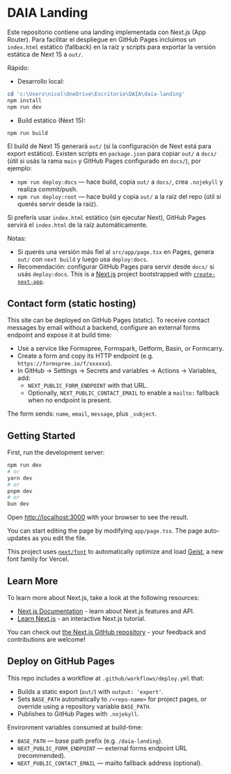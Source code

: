 # DAIA Landing

Este repositorio contiene una landing implementada con Next.js (App Router). Para facilitar el despliegue en GitHub Pages incluimos un `index.html` estático (fallback) en la raíz y scripts para exportar la versión estática de Next 15 a `out/`.

Rápido:

- Desarrollo local:

```powershell
cd 'c:\Users\nicol\OneDrive\Escritorio\DAIA\daia-landing'
npm install
npm run dev
```

- Build estático (Next 15):

```powershell
npm run build
```

El build de Next 15 generará `out/` (si la configuración de Next está para export estático). Existen scripts en `package.json` para copiar `out/` a `docs/` (útil si usás la rama `main` y GitHub Pages configurado en `docs/`), por ejemplo:

- `npm run deploy:docs` — hace build, copia `out/` a `docs/`, crea `.nojekyll` y realiza commit/push.
- `npm run deploy:root` — hace build y copia `out/` a la raíz del repo (útil si querés servir desde la raíz).

Si preferís usar `index.html` estático (sin ejecutar Next), GitHub Pages servirá el `index.html` de la raíz automáticamente.

Notas:
- Si querés una versión más fiel al `src/app/page.tsx` en Pages, genera `out/` con `next build` y luego usa `deploy:docs`.
- Recomendación: configurar GitHub Pages para servir desde `docs/` si usás `deploy:docs`.
This is a [Next.js](https://nextjs.org) project bootstrapped with [`create-next-app`](https://nextjs.org/docs/app/api-reference/cli/create-next-app).

## Contact form (static hosting)

This site can be deployed on GitHub Pages (static). To receive contact messages by email without a backend, configure an external forms endpoint and expose it at build time:

- Use a service like Formspree, Formspark, Getform, Basin, or Formcarry.
- Create a form and copy its HTTP endpoint (e.g. `https://formspree.io/f/xxxxxx`).
- In GitHub → Settings → Secrets and variables → Actions → Variables, add:
  - `NEXT_PUBLIC_FORM_ENDPOINT` with that URL.
  - Optionally, `NEXT_PUBLIC_CONTACT_EMAIL` to enable a `mailto:` fallback when no endpoint is present.

The form sends: `name`, `email`, `message`, plus `_subject`.

## Getting Started

First, run the development server:

```bash
npm run dev
# or
yarn dev
# or
pnpm dev
# or
bun dev
```

Open [http://localhost:3000](http://localhost:3000) with your browser to see the result.

You can start editing the page by modifying `app/page.tsx`. The page auto-updates as you edit the file.

This project uses [`next/font`](https://nextjs.org/docs/app/building-your-application/optimizing/fonts) to automatically optimize and load [Geist](https://vercel.com/font), a new font family for Vercel.

## Learn More

To learn more about Next.js, take a look at the following resources:

- [Next.js Documentation](https://nextjs.org/docs) - learn about Next.js features and API.
- [Learn Next.js](https://nextjs.org/learn) - an interactive Next.js tutorial.

You can check out [the Next.js GitHub repository](https://github.com/vercel/next.js) - your feedback and contributions are welcome!

## Deploy on GitHub Pages

This repo includes a workflow at `.github/workflows/deploy.yml` that:

- Builds a static export (`out/`) with `output: 'export'`.
- Sets `BASE_PATH` automatically to `/<repo-name>` for project pages, or override using a repository variable `BASE_PATH`.
- Publishes to GitHub Pages with `.nojekyll`.

Environment variables consumed at build-time:

- `BASE_PATH` — base path prefix (e.g. `/daia-landing`).
- `NEXT_PUBLIC_FORM_ENDPOINT` — external forms endpoint URL (recommended).
- `NEXT_PUBLIC_CONTACT_EMAIL` — mailto fallback address (optional).
